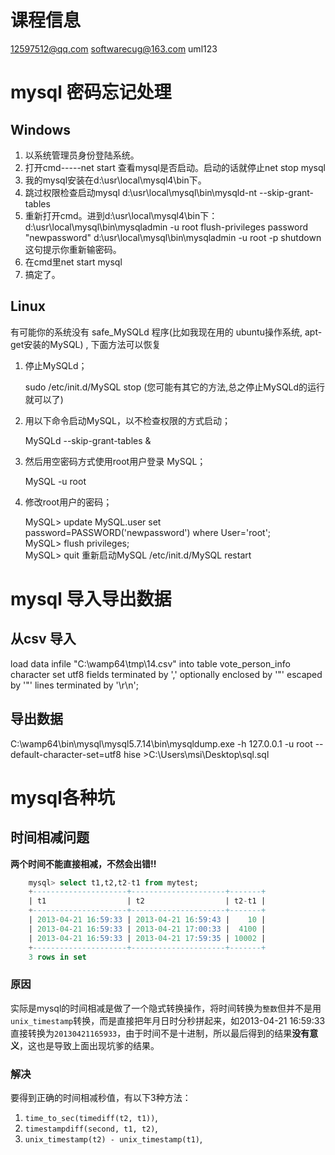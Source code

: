 # 课程信息
12597512@qq.com
softwarecug@163.com
uml123 

# mysql 密码忘记处理

## Windows

1. 以系统管理员身份登陆系统。
2. 打开cmd-----net start 查看mysql是否启动。启动的话就停止net stop mysql
3. 我的mysql安装在d:\usr\local\mysql4\bin下。
4. 跳过权限检查启动mysql 
d:\usr\local\mysql\bin\mysqld-nt --skip-grant-tables
5. 重新打开cmd。进到d:\usr\local\mysql4\bin下：
d:\usr\local\mysql\bin\mysqladmin -u root flush-privileges password "newpassword"
d:\usr\local\mysql\bin\mysqladmin -u root -p shutdown  这句提示你重新输密码。
6. 在cmd里net start mysql
7. 搞定了。

## Linux

有可能你的系统没有 safe_MySQLd 程序(比如我现在用的 ubuntu操作系统, apt-get安装的MySQL) , 下面方法可以恢复
1. 停止MySQLd；

    sudo /etc/init.d/MySQL stop
(您可能有其它的方法,总之停止MySQLd的运行就可以了)
2. 用以下命令启动MySQL，以不检查权限的方式启动；

    MySQLd --skip-grant-tables &

3. 然后用空密码方式使用root用户登录 MySQL；

    MySQL -u root

4. 修改root用户的密码；

    MySQL> update MySQL.user set password=PASSWORD('newpassword') where User='root';  
    MySQL> flush privileges;  
    MySQL> quit 
重新启动MySQL
    /etc/init.d/MySQL restart
    
# mysql 导入导出数据
## 从csv 导入
load data infile "C:\\wamp64\\tmp\\14.csv"
into table vote_person_info character set utf8 
fields terminated by ',' optionally enclosed by '"' escaped by '"'
lines terminated by '\r\n';

## 导出数据
C:\wamp64\bin\mysql\mysql5.7.14\bin\mysqldump.exe -h 127.0.0.1 -u root --default-character-set=utf8 hise >C:\Users\msi\Desktop\sql.sql

# mysql各种坑
## 时间相减问题

**两个时间不能直接相减，不然会出错!!**
```sql
    mysql> select t1,t2,t2-t1 from mytest;  
    +---------------------+---------------------+-------+  
    | t1                  | t2                  | t2-t1 |  
    +---------------------+---------------------+-------+  
    | 2013-04-21 16:59:33 | 2013-04-21 16:59:43 |    10 |  
    | 2013-04-21 16:59:33 | 2013-04-21 17:00:33 |  4100 |  
    | 2013-04-21 16:59:33 | 2013-04-21 17:59:35 | 10002 |  
    +---------------------+---------------------+-------+  
    3 rows in set  
```

### 原因
实际是mysql的时间相减是做了一个隐式转换操作，将时间转换为`整数`但并不是用`unix_timestamp`转换，而是直接把年月日时分秒拼起来，如2013-04-21 16:59:33 直接转换为`20130421165933`，由于时间不是十进制，所以最后得到的结果**没有意义**，这也是导致上面出现坑爹的结果。

### 解决
要得到正确的时间相减秒值，有以下3种方法：
1. `time_to_sec(timediff(t2, t1))`,
2. `timestampdiff(second, t1, t2)`,
3. `unix_timestamp(t2) - unix_timestamp(t1)`,